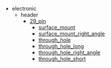 * electronic
  * header
    * [29_pin](electronic/header/29_pin)
      * [surface_mount](electronic/header/29_pin/surface_mount)
      * [surface_mount_right_angle](electronic/header/29_pin/surface_mount/surface_mount_right_angle)
      * [through_hole](electronic/header/29_pin/surface_mount/surface_mount_right_angle/through_hole)
      * [through_hole_long](electronic/header/29_pin/surface_mount/surface_mount_right_angle/through_hole/through_hole_long)
      * [through_hole_right_angle](electronic/header/29_pin/surface_mount/surface_mount_right_angle/through_hole/through_hole_long/through_hole_right_angle)
      * [through_hole_short](electronic/header/29_pin/surface_mount/surface_mount_right_angle/through_hole/through_hole_long/through_hole_right_angle/through_hole_short)
